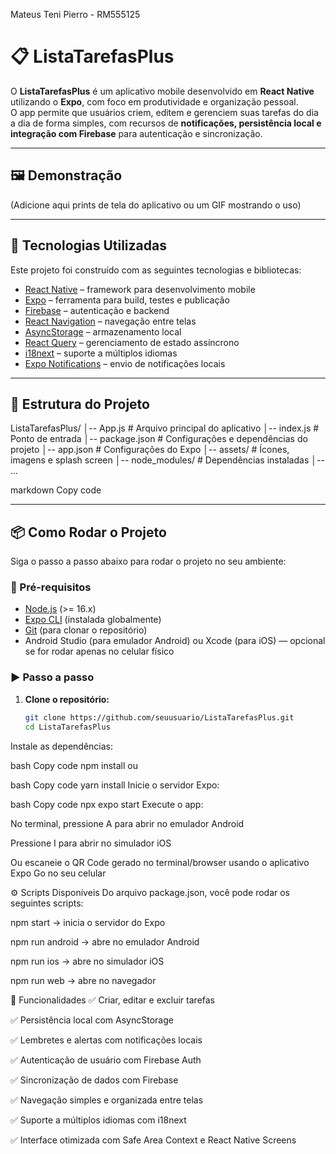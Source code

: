 Mateus Teni Pierro - RM555125
# 📋 ListaTarefasPlus

O **ListaTarefasPlus** é um aplicativo mobile desenvolvido em **React Native** utilizando o **Expo**, com foco em produtividade e organização pessoal.  
O app permite que usuários criem, editem e gerenciem suas tarefas do dia a dia de forma simples, com recursos de **notificações, persistência local e integração com Firebase** para autenticação e sincronização.  

---

## 🖼️ Demonstração

(Adicione aqui prints de tela do aplicativo ou um GIF mostrando o uso)  

---

## 🚀 Tecnologias Utilizadas

Este projeto foi construído com as seguintes tecnologias e bibliotecas:

- [React Native](https://reactnative.dev/) – framework para desenvolvimento mobile
- [Expo](https://expo.dev/) – ferramenta para build, testes e publicação
- [Firebase](https://firebase.google.com/) – autenticação e backend
- [React Navigation](https://reactnavigation.org/) – navegação entre telas
- [AsyncStorage](https://react-native-async-storage.github.io/async-storage/) – armazenamento local
- [React Query](https://tanstack.com/query) – gerenciamento de estado assíncrono
- [i18next](https://www.i18next.com/) – suporte a múltiplos idiomas
- [Expo Notifications](https://docs.expo.dev/versions/latest/sdk/notifications/) – envio de notificações locais

---

## 📂 Estrutura do Projeto

ListaTarefasPlus/
│-- App.js # Arquivo principal do aplicativo
│-- index.js # Ponto de entrada
│-- package.json # Configurações e dependências do projeto
│-- app.json # Configurações do Expo
│-- assets/ # Ícones, imagens e splash screen
│-- node_modules/ # Dependências instaladas
│-- ...

markdown
Copy code

---

## 📦 Como Rodar o Projeto

Siga o passo a passo abaixo para rodar o projeto no seu ambiente:

### 🔧 Pré-requisitos

- [Node.js](https://nodejs.org/) (>= 16.x)
- [Expo CLI](https://docs.expo.dev/get-started/installation/) (instalada globalmente)
- [Git](https://git-scm.com/) (para clonar o repositório)
- Android Studio (para emulador Android) ou Xcode (para iOS) — opcional se for rodar apenas no celular físico

### ▶️ Passo a passo

1. **Clone o repositório:**
   ```bash
   git clone https://github.com/seuusuario/ListaTarefasPlus.git
   cd ListaTarefasPlus
Instale as dependências:

bash
Copy code
npm install
ou

bash
Copy code
yarn install
Inicie o servidor Expo:

bash
Copy code
npx expo start
Execute o app:

No terminal, pressione A para abrir no emulador Android

Pressione I para abrir no simulador iOS

Ou escaneie o QR Code gerado no terminal/browser usando o aplicativo Expo Go no seu celular

⚙️ Scripts Disponíveis
Do arquivo package.json, você pode rodar os seguintes scripts:

npm start → inicia o servidor do Expo

npm run android → abre no emulador Android

npm run ios → abre no simulador iOS

npm run web → abre no navegador

🔑 Funcionalidades
✅ Criar, editar e excluir tarefas

✅ Persistência local com AsyncStorage

✅ Lembretes e alertas com notificações locais

✅ Autenticação de usuário com Firebase Auth

✅ Sincronização de dados com Firebase

✅ Navegação simples e organizada entre telas

✅ Suporte a múltiplos idiomas com i18next

✅ Interface otimizada com Safe Area Context e React Native Screens
